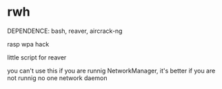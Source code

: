 # rwh

DEPENDENCE: bash, reaver, aircrack-ng

rasp wpa hack

little script for reaver

you can't use this if you are runnig NetworkManager, it's better if you are not runnig no one 
network daemon
